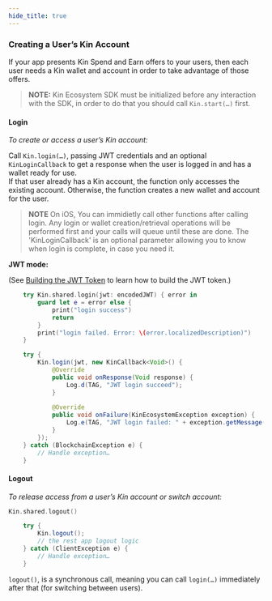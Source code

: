 ```yaml
---
hide_title: true
---
```


### Creating a User’s Kin Account ###

If your app presents Kin Spend and Earn offers to your users, then each user needs a Kin wallet and account in order to take advantage of those offers.

>**NOTE:** Kin Ecosystem SDK must be initialized before any interaction with the SDK, in order to do that you should call `Kin.start(…)` first.


#### Login
*To create or access a user’s Kin account:*

Call `Kin.login(…)`, passing JWT credentials and an optional `KinLoginCallback` to get a response when the user is logged in and has a wallet ready for use.</br>
If that user already has a Kin account, the function only accesses the existing account. Otherwise, the function creates a new wallet and account for the user.

>**NOTE** On iOS, You can immidietly call other functions after calling login. Any login or wallet creation/retrieval operations will be performed first and your calls will queue until these are done. The 'KinLoginCallback' is an optional parameter allowing you to know when login is complete, in case you need it.

**JWT mode:**

(See [Building the JWT Token](api/README.md#generating-the-jwt-token) to learn how to build the JWT token.)

<!--DOCUSAURUS_CODE_TABS-->
<!--iOS-->
```swift
    try Kin.shared.login(jwt: encodedJWT) { error in
        guard let e = error else {
            print("login success")
            return
        }
        print("login failed. Error: \(error.localizedDescription)")
    }
```
<!--Android-->
```java
    try {
        Kin.login(jwt, new KinCallback<Void>() {
            @Override
            public void onResponse(Void response) {
                Log.d(TAG, "JWT login succeed");
            }
    
            @Override
            public void onFailure(KinEcosystemException exception) {
                Log.e(TAG, "JWT login failed: " + exception.getMessage());
            }
        });
    } catch (BlockchainException e) {
        // Handle exception…
    }
```
<!--END_DOCUSAURUS_CODE_TABS-->

#### Logout
*To release access from a user’s Kin account or switch account:*


<!--DOCUSAURUS_CODE_TABS-->
<!--iOS-->
```swift
Kin.shared.logout()
```
<!--Android-->
```java
    try {
        Kin.logout();
        // the rest app logout logic
    } catch (ClientException e) {
        // Handle exception…
    }
```
<!--END_DOCUSAURUS_CODE_TABS-->
`logout()`, is a synchronous call, meaning you can call `login(…)` immediately after that (for switching between users).
